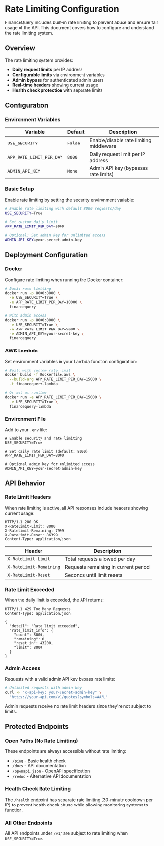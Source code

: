 # Rate Limiting Configuration

FinanceQuery includes built-in rate limiting to prevent abuse and ensure fair usage of the API. This document covers how to configure and understand the rate limiting system.

## Overview

The rate limiting system provides:

- **Daily request limits** per IP address
- **Configurable limits** via environment variables
- **Admin bypass** for authenticated admin users
- **Real-time headers** showing current usage
- **Health check protection** with separate limits

## Configuration

### Environment Variables

| Variable | Default | Description |
|----------|---------|-------------|
| `USE_SECURITY` | `False` | Enable/disable rate limiting middleware |
| `APP_RATE_LIMIT_PER_DAY` | `8000` | Daily request limit per IP address |
| `ADMIN_API_KEY` | `None` | Admin API key (bypasses rate limits) |

### Basic Setup

Enable rate limiting by setting the security environment variable:

```bash
# Enable rate limiting with default 8000 requests/day
USE_SECURITY=True

# Set custom daily limit
APP_RATE_LIMIT_PER_DAY=5000

# Optional: Set admin key for unlimited access
ADMIN_API_KEY=your-secret-admin-key
```

## Deployment Configuration

### Docker

Configure rate limiting when running the Docker container:

```bash
# Basic rate limiting
docker run -p 8000:8000 \
  -e USE_SECURITY=True \
  -e APP_RATE_LIMIT_PER_DAY=10000 \
  financequery

# With admin access
docker run -p 8000:8000 \
  -e USE_SECURITY=True \
  -e APP_RATE_LIMIT_PER_DAY=5000 \
  -e ADMIN_API_KEY=your-secret-key \
  financequery
```

### AWS Lambda

Set environment variables in your Lambda function configuration:

```bash
# Build with custom rate limit
docker build -f Dockerfile.aws \
  --build-arg APP_RATE_LIMIT_PER_DAY=15000 \
  -t financequery-lambda .

# Or set at runtime
docker run -e APP_RATE_LIMIT_PER_DAY=15000 \
  -e USE_SECURITY=True \
  financequery-lambda
```

### Environment File

Add to your `.env` file:

```env
# Enable security and rate limiting
USE_SECURITY=True

# Set daily rate limit (default: 8000)
APP_RATE_LIMIT_PER_DAY=8000

# Optional admin key for unlimited access
ADMIN_API_KEY=your-secret-admin-key
```

## API Behavior

### Rate Limit Headers

When rate limiting is active, all API responses include headers showing current usage:

```http
HTTP/1.1 200 OK
X-RateLimit-Limit: 8000
X-RateLimit-Remaining: 7999
X-RateLimit-Reset: 86399
Content-Type: application/json
```

| Header | Description |
|--------|-------------|
| `X-RateLimit-Limit` | Total requests allowed per day |
| `X-RateLimit-Remaining` | Requests remaining in current period |
| `X-RateLimit-Reset` | Seconds until limit resets |

### Rate Limit Exceeded

When the daily limit is exceeded, the API returns:

```http
HTTP/1.1 429 Too Many Requests
Content-Type: application/json

{
  "detail": "Rate limit exceeded",
  "rate_limit_info": {
    "count": 8000,
    "remaining": 0,
    "reset_in": 43200,
    "limit": 8000
  }
}
```

### Admin Access

Requests with a valid admin API key bypass rate limits:

```bash
# Unlimited requests with admin key
curl -H "x-api-key: your-secret-admin-key" \
  "https://your-api.com/v1/quotes?symbols=AAPL"
```

Admin requests receive no rate limit headers since they're not subject to limits.

## Protected Endpoints

### Open Paths (No Rate Limiting)

These endpoints are always accessible without rate limiting:
- `/ping` - Basic health check
- `/docs` - API documentation
- `/openapi.json` - OpenAPI specification
- `/redoc` - Alternative API documentation

### Health Check Rate Limiting

The `/health` endpoint has separate rate limiting (30-minute cooldown per IP) to prevent health check abuse while allowing monitoring systems to function.

### All Other Endpoints

All API endpoints under `/v1/` are subject to rate limiting when `USE_SECURITY=True`.
